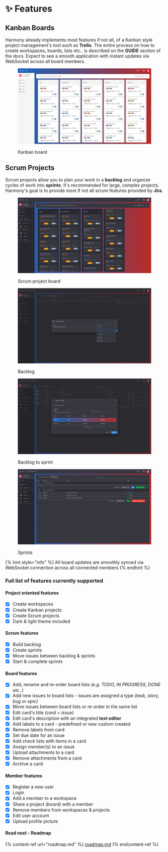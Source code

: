 # ✨ Features

## Kanban Boards

Harmony already implements most features if not all, of a Kanban style project management's tool such as **Trello**. The entire process on how to create workspaces, boards, lists etc.. is described on the **GUIDE** section of the docs. Expect to see a smooth application with instant updates via WebSocket across all board members.

<figure><img src="../.gitbook/assets/full-board-light.png" alt=""><figcaption><p>Kanban board</p></figcaption></figure>

## Scrum Projects

Scrum projects allow you to plan your work in a **backlog** and organize cycles of work into **sprints**. It's recommended for large, complex projects. Harmony's goal is to provide most if not all scrum features provided by **Jira**.&#x20;

<figure><img src="../.gitbook/assets/board-dark.png" alt=""><figcaption><p>Scrum project board</p></figcaption></figure>

<div>

<figure><img src="../.gitbook/assets/backlog-create-issue.png" alt=""><figcaption><p>Backlog</p></figcaption></figure>

 

<figure><img src="../.gitbook/assets/backlog-move-items-to-sprint.png" alt=""><figcaption><p>Backlog to sprint</p></figcaption></figure>

 

<figure><img src="../.gitbook/assets/sprints.png" alt=""><figcaption><p>Sprints</p></figcaption></figure>

</div>

{% hint style="info" %}
All board updates are smoothly synced via WebSocket connection across all connected members
{% endhint %}

### Full list of features currently supported

#### Project oriented features

* [x] Create workspaces
* [x] Create Kanban projects
* [x] Create Scrum projects
* [x] Dark & light theme included

#### Scrum features

* [x] Build backlog
* [x] Create sprints
* [x] Move issues between backlog & sprints
* [x] Start & complete sprints

#### Board features

* [x] Add, rename and re-order board lists _(e.g. TODO, IN PROGRESS, DONE etc..)_
* [x] Add new issues to board lists - issues are assigned a type _(task, story, bug or epic)_
* [x] Move issues between board lists or re-order in the same list
* [x] Edit card's title _(card = issue)_
* [x] Edit card's description with an integrated **text editor**
* [x] Add labels to a card - predefined or new custom created
* [x] Remove labels from card
* [x] Set due date for an issue
* [x] Add check lists with items in a card
* [x] Assign member(s) to an issue
* [x] Upload attachments to a card
* [x] Remove attachments from a card
* [x] Archive a card

#### Member features

* [x] Register a new user
* [x] Login
* [x] Add a member to a workspace
* [x] Share a project _(board)_ with a member
* [x] Remove members from workspaces & projects
* [x] Edit user account
* [x] Upload profile picture

#### Read next - Roadmap

{% content-ref url="roadmap.md" %}
[roadmap.md](roadmap.md)
{% endcontent-ref %}
